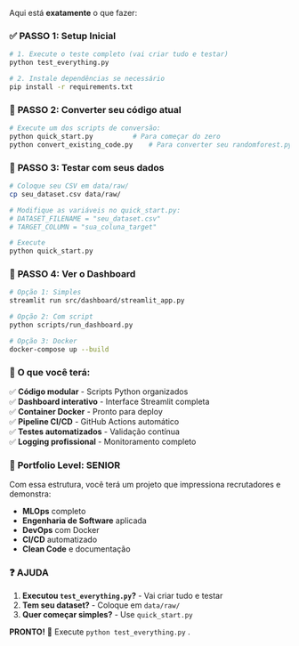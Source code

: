 Aqui está **exatamente** o que fazer:

### ✅ **PASSO 1: Setup Inicial**
```bash
# 1. Execute o teste completo (vai criar tudo e testar)
python test_everything.py

# 2. Instale dependências se necessário
pip install -r requirements.txt
```

### 🔄 **PASSO 2: Converter seu código atual**
```bash
# Execute um dos scripts de conversão:
python quick_start.py          # Para começar do zero
python convert_existing_code.py    # Para converter seu randomforest.py
```

### 🚀 **PASSO 3: Testar com seus dados**
```bash
# Coloque seu CSV em data/raw/
cp seu_dataset.csv data/raw/

# Modifique as variáveis no quick_start.py:
# DATASET_FILENAME = "seu_dataset.csv"
# TARGET_COLUMN = "sua_coluna_target"

# Execute
python quick_start.py
```

### 📱 **PASSO 4: Ver o Dashboard**
```bash
# Opção 1: Simples
streamlit run src/dashboard/streamlit_app.py

# Opção 2: Com script
python scripts/run_dashboard.py

# Opção 3: Docker
docker-compose up --build
```

### 💎 **O que você terá:**

✅ **Código modular** - Scripts Python organizados  
✅ **Dashboard interativo** - Interface Streamlit completa  
✅ **Container Docker** - Pronto para deploy  
✅ **Pipeline CI/CD** - GitHub Actions automático  
✅ **Testes automatizados** - Validação contínua  
✅ **Logging profissional** - Monitoramento completo  

### 🎊 **Portfolio Level: SENIOR**

Com essa estrutura, você terá um projeto que impressiona recrutadores e demonstra:
- **MLOps** completo
- **Engenharia de Software** aplicada
- **DevOps** com Docker
- **CI/CD** automatizado
- **Clean Code** e documentação

### ❓ **AJUDA**

1. **Executou `test_everything.py`?** - Vai criar tudo e testar
2. **Tem seu dataset?** - Coloque em `data/raw/`
3. **Quer começar simples?** - Use `quick_start.py`

**PRONTO!** 🚀 Execute `python test_everything.py` .
